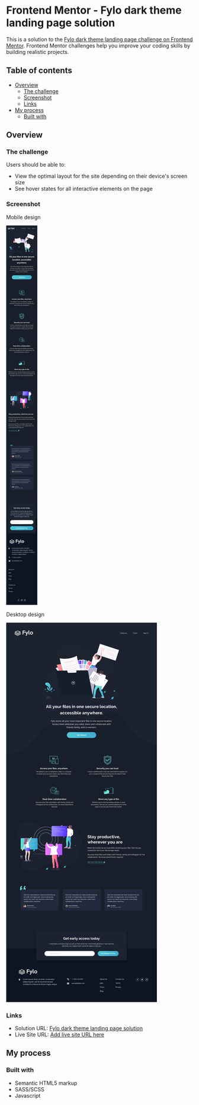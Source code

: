 # Frontend Mentor - Fylo dark theme landing page solution

This is a solution to the [Fylo dark theme landing page challenge on Frontend Mentor](https://www.frontendmentor.io/challenges/fylo-dark-theme-landing-page-5ca5f2d21e82137ec91a50fd). Frontend Mentor challenges help you improve your coding skills by building realistic projects. 

## Table of contents

- [Overview](#overview)
  - [The challenge](#the-challenge)
  - [Screenshot](#screenshot)
  - [Links](#links)
- [My process](#my-process)
  - [Built with](#built-with)

## Overview

### The challenge

Users should be able to:

- View the optimal layout for the site depending on their device's screen size
- See hover states for all interactive elements on the page

### Screenshot

Mobile design

![](design/mobile-design.jpg)

Desktop design

![](design/desktop-design.jpg)

### Links

- Solution URL: [Fylo dark theme landing page solution](https://www.frontendmentor.io/solutions/fylo-dark-theme-landing-page-solution-WfyS4NVGa3)
- Live Site URL: [Add live site URL here](https://jpbyte.github.io/Fylo-landing-page/)

## My process

### Built with

- Semantic HTML5 markup
- SASS/SCSS
- Javascript